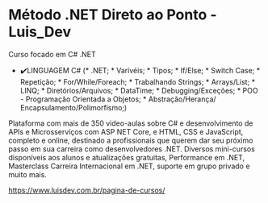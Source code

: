 # Método .NET Direto ao Ponto - Luis_Dev
Curso focado em C# .NET

- ✔️LINGUAGEM C# (* .NET; * Varivéis; * Tipos; * If/Else; * Switch Case; * Repetição; * For/While/Foreach; * Trabalhando Strings; * Arrays/List; * LINQ; * Diretórios/Arquivos; * DataTime; * Debugging/Exceções; * POO - Programação Orientada a Objetos; * Abstração/Herança/ Encapsulamento/Polimorfismo;)

Plataforma com mais de 350 video-aulas sobre C# e desenvolvimento de APIs e Microsserviços com ASP NET Core, e HTML, CSS e JavaScript, completo e online, destinado a profissionais que querem dar seu próximo passo em sua carreira como desenvolvedores .NET. Diversos mini-cursos disponíveis aos alunos e atualizações gratuitas, Performance em .NET, Masterclass Carreira Internacional em .NET, suporte em grupo privado e muito mais.

https://www.luisdev.com.br/pagina-de-cursos/
